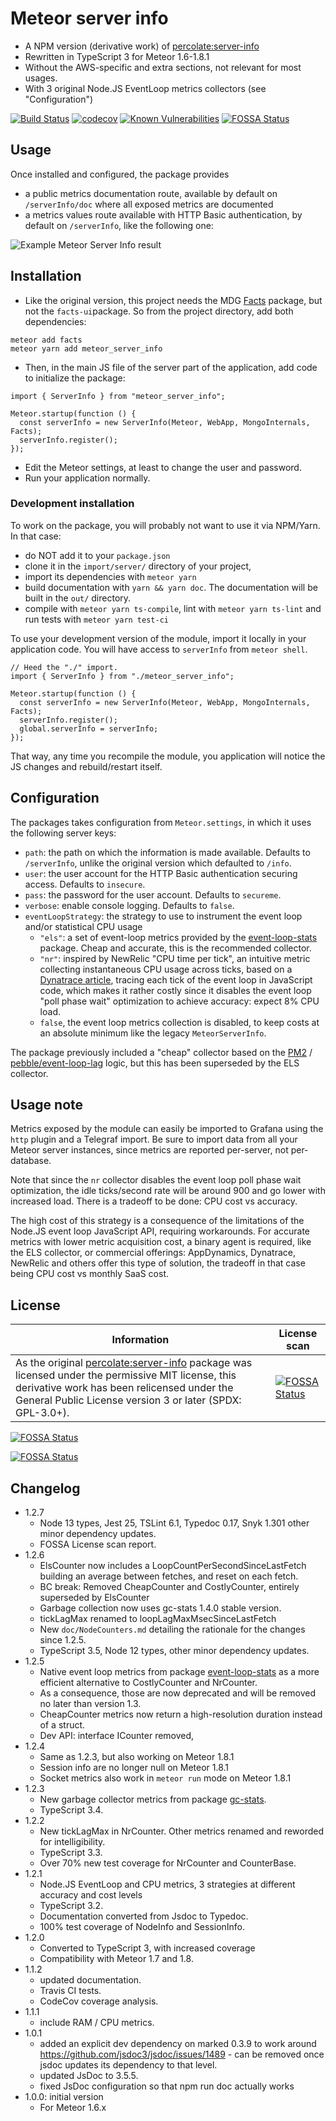 # Meteor server info

- A NPM version (derivative work) of [percolate:server-info]
- Rewritten in TypeScript 3 for Meteor 1.6-1.8.1
- Without the AWS-specific and extra sections, not relevant for most usages.
- With 3 original Node.JS EventLoop metrics collectors (see "Configuration")

[![Build Status](https://travis-ci.org/fgm/meteor_server_info.svg?branch=master)](https://travis-ci.org/fgm/meteor_server_info)
[![codecov](https://codecov.io/gh/fgm/meteor_server_info/branch/master/graph/badge.svg)](https://codecov.io/gh/fgm/meteor_server_info)
[![Known Vulnerabilities](https://snyk.io/test/github/fgm/meteor_server_info/badge.svg?targetFile=package.json)](https://snyk.io/test/github/fgm/meteor_server_info?targetFile=package.json)
[![FOSSA Status](https://app.fossa.io/api/projects/git%2Bgithub.com%2Ffgm%2Fmeteor_server_info.svg?type=shield)](https://app.fossa.io/projects/git%2Bgithub.com%2Ffgm%2Fmeteor_server_info?ref=badge_shield)

## Usage

Once installed and configured, the package provides

- a public metrics documentation route, available by default on
  `/serverInfo/doc` where all exposed metrics are documented
- a metrics values route available with HTTP Basic authentication, by
  default on `/serverInfo`, like the following one:

![Example Meteor Server Info result](screenshot.png)


## Installation

- Like the original version, this project needs the MDG [Facts] package, but not
the `facts-ui`package. So from the project directory, add both dependencies:
```
meteor add facts
meteor yarn add meteor_server_info
```
- Then, in the main JS file of the server part of the application, add code to
  initialize the package:

```
import { ServerInfo } from "meteor_server_info";

Meteor.startup(function () {
  const serverInfo = new ServerInfo(Meteor, WebApp, MongoInternals, Facts);
  serverInfo.register();
});
```

- Edit the Meteor settings, at least to change the user and password.
- Run your application normally.

### Development installation

To work on the package, you will probably not want to use it via NPM/Yarn. In
that case:

- do NOT add it to your `package.json`
- clone it in the `import/server/` directory of your project,
- import its dependencies with `meteor yarn`
- build documentation with `yarn && yarn doc`. The documentation will be built
  in the `out/` directory.
- compile with `meteor yarn ts-compile`, lint with `meteor yarn ts-lint` and
  run tests with `meteor yarn test-ci`

To use your development version of the module, import it locally in your
application code. You will have access to `serverInfo` from `meteor shell`.

```
// Heed the "./" import.
import { ServerInfo } from "./meteor_server_info";

Meteor.startup(function () {
  const serverInfo = new ServerInfo(Meteor, WebApp, MongoInternals, Facts);
  serverInfo.register();
  global.serverInfo = serverInfo;
});
```

That way, any time you recompile the module, you application will notice the JS
changes and rebuild/restart itself.


## Configuration

The packages takes configuration from `Meteor.settings`, in which it uses the
following server keys:

- `path`: the path on which the information is made available. Defaults to
  `/serverInfo`, unlike the original version which defaulted to `/info`.
- `user`: the user account for the HTTP Basic authentication securing access.
  Defaults to `insecure`.
- `pass`: the password for the user account. Defaults to `secureme`.
- `verbose`: enable console logging. Defaults to `false`.
- `eventLoopStrategy`: the strategy to use to instrument the event loop and/or
  statistical CPU usage
  - `"els"`: a set of event-loop metrics provided by the [event-loop-stats]
    package. Cheap and accurate, this is the recommended collector. 
  - `"nr"`: inspired by NewRelic "CPU time per tick", an intuitive metric
    collecting instantaneous CPU usage across ticks, based on a [Dynatrace article], 
    tracing each tick of the event loop in JavaScript code, which makes it
    rather costly since it disables the event loop "poll phase wait" optimization
    to achieve accuracy: expect 8% CPU load. 
  - `false`, the event loop metrics collection is disabled, to keep costs at an
    absolute minimum like the legacy `MeteorServerInfo`.

The package previously included a "cheap" collector based on the [PM2] / [pebble/event-loop-lag]
logic, but this has been superseded by the ELS collector. 

[event-loop-stats]: https://www.npmjs.com/package/event-loop-stats
[pebble/event-loop-lag]: https://github.com/pebble/event-loop-lag
[percolate:server-info]: https://atmospherejs.com/percolate/server-info
[PM2]: https://github.com/keymetrics/pmx/blob/1.3/lib/default_probes/pacemaker.js
[Facts]: https://atmospherejs.com/meteor/facts
[screenshot]: screenshot-todos.png
[Dynatrace article]: https://medium.com/the-node-js-collection/what-you-should-know-to-really-understand-the-node-js-event-loop-and-its-metrics-c4907b19da4c


## Usage note

Metrics exposed by the module can easily be imported to Grafana using the `http`
plugin and a Telegraf import. Be sure to import data from all your Meteor server
instances, since metrics are reported per-server, not per-database.

Note that since the `nr` collector disables the event loop poll phase wait
optimization, the idle ticks/second rate will be around 900 and go lower with
increased load. There is a tradeoff to be done: CPU cost vs accuracy.

The high cost of this strategy is a consequence of the limitations of the
Node.JS event loop JavaScript API, requiring workarounds. For accurate metrics
with lower metric acquisition cost, a binary agent is required, like the ELS
collector, or commercial offerings: AppDynamics, Dynatrace, NewRelic and others
offer this type of solution, the tradeoff in that case being CPU cost vs monthly
SaaS cost.


## License

| Information | License scan |
|---------------------|--------------|
| As the original [percolate:server-info] package was licensed under the permissive MIT license, this derivative work has been relicensed under the General Public License version 3 or later (SPDX: GPL-3.0+). |  [![FOSSA Status](https://app.fossa.io/api/projects/git%2Bgithub.com%2Ffgm%2Fmeteor_server_info.svg?type=large)](https://app.fossa.io/projects/git%2Bgithub.com%2Ffgm%2Fmeteor_server_info?ref=badge_large) |

[![FOSSA Status](https://app.fossa.io/api/projects/git%2Bgithub.com%2Ffgm%2Fmeteor_server_info.svg?type=large)](https://app.fossa.io/projects/git%2Bgithub.com%2Ffgm%2Fmeteor_server_info?ref=badge_large)


[![FOSSA Status](https://app.fossa.io/api/projects/git%2Bgithub.com%2Ffgm%2Fmeteor_server_info.svg?type=large)](https://app.fossa.io/projects/git%2Bgithub.com%2Ffgm%2Fmeteor_server_info?ref=badge_large)

## Changelog

* 1.2.7
  * Node 13 types, Jest 25, TSLint 6.1, Typedoc 0.17, Snyk 1.301 other minor dependency updates.
  * FOSSA License scan report.
* 1.2.6
  * ElsCounter now includes a LoopCountPerSecondSinceLastFetch building an average
    between fetches, and reset on each fetch.
  * BC break: Removed CheapCounter and CostlyCounter, entirely superseded by ElsCounter
  * Garbage collection now uses gc-stats 1.4.0 stable version.
  * tickLagMax renamed to loopLagMaxMsecSinceLastFetch
  * New `doc/NodeCounters.md` detailing the rationale for the changes since 1.2.5.
  * TypeScript 3.5, Node 12 types, other minor dependency updates.
* 1.2.5
  * Native event loop metrics from package [event-loop-stats](https://github.com/bripkens/event-loop-stats)
    as a more efficient alternative to CostlyCounter and NrCounter.
  * As a consequence, those are now deprecated and will be removed no later than
    version 1.3.
  * CheapCounter metrics now return a high-resolution duration instead of a struct.
  * Dev API: interface ICounter removed,
* 1.2.4
  * Same as 1.2.3, but also working on Meteor 1.8.1
  * Session info are no longer null on Meteor 1.8.1
  * Socket metrics also work in `meteor run` mode on Meteor 1.8.1 
* 1.2.3
  * New garbage collector metrics from package [gc-stats](https://github.com/dainis/node-gcstats).
  * TypeScript 3.4.
* 1.2.2
  * New tickLagMax in NrCounter. Other metrics renamed and reworded for intelligibility.
  * TypeScript 3.3.
  * Over 70% new test coverage for NrCounter and CounterBase.
* 1.2.1
  * Node.JS EventLoop and CPU metrics, 3 strategies at different accuracy and cost levels
  * TypeScript 3.2.
  * Documentation converted from Jsdoc to Typedoc.
  * 100% test coverage of NodeInfo and SessionInfo.
* 1.2.0
  * Converted to TypeScript 3, with increased coverage
  * Compatibility with Meteor 1.7 and 1.8.
* 1.1.2
  * updated documentation.
  * Travis CI tests.
  * CodeCov coverage analysis.
* 1.1.1
  * include RAM / CPU metrics.
* 1.0.1
  * added an explicit dev dependency on marked 0.3.9 to work around
    https://github.com/jsdoc3/jsdoc/issues/1489 - can be removed once jsdoc
    updates its dependency to that level.
  * updated JsDoc to 3.5.5.
  * fixed JsDoc configuration so that npm run doc actually works
* 1.0.0: initial version
  * For Meteor 1.6.x